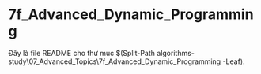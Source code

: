 # 7f_Advanced_Dynamic_Programming

Đây là file README cho thư mục $(Split-Path algorithms-study\07_Advanced_Topics\7f_Advanced_Dynamic_Programming -Leaf).
